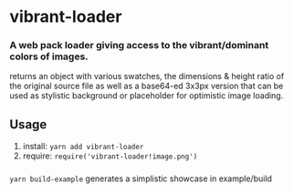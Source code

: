 # vibrant-loader

### A web pack loader giving access to the vibrant/dominant colors of images.

returns an object with various swatches, the dimensions & height ratio of the
original source file as well as a base64-ed 3x3px version that can be used as
stylistic background or placeholder for optimistic image loading.

## Usage

1. install: `yarn add vibrant-loader`
2. require: `require('vibrant-loader!image.png')`

###

`yarn build-example` generates a simplistic showcase in example/build
